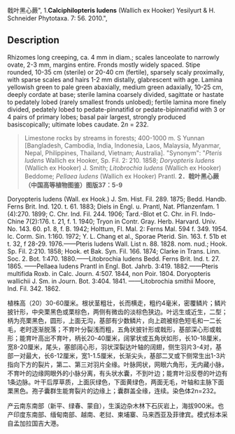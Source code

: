 戟叶黑心蕨",
1.**Calciphilopteris ludens** (Wallich ex Hooker) Yesilyurt & H. Schneider Phytotaxa. 7: 56. 2010.",

## Description
Rhizomes long creeping, ca. 4 mm in diam.; scales lanceolate to narrowly ovate, 2-3 mm, margins entire. Fronds mostly widely spaced. Stipe rounded, 10-35 cm (sterile) or 20-40 cm (fertile), sparsely scaly proximally, with sparse scales and hairs 1-2 mm distally, glabrescent with age. Lamina yellowish green to pale green abaxially, medium green adaxially, 10-25 cm, deeply cordate at base; sterile lamina coarsely divided, sagittate or hastate to pedately lobed (rarely smallest fronds unlobed); fertile lamina more finely divided, pedately lobed to pedate-pinnatifid or pedate-bipinnatifid with 3 or 4 pairs of primary lobes; basal pair largest, strongly produced basiscopically; ultimate lobes caudate. 2*n* = 232.

> Limestone rocks by streams in forests; 400-1000 m. S Yunnan [Bangladesh, Cambodia, India, Indonesia, Laos, Malaysia, Myanmar, Nepal, Philippines, Thailand, Vietnam; Australia].
  "Synonym": "*Pteris ludens* Wallich ex Hooker, Sp. Fil. 2: 210. 1858; *Doryopteris ludens* (Wallich ex Hooker) J. Smith; *Litobrochia ludens* (Wallich ex Hooker) Beddome; *Pellaea ludens* (Wallich ex Hooker) Prantl.
**2．戟叶黑心蕨（中国高等植物图鉴）图版37：5-9**

Doryopteris ludens (Wall. ex Hook.) J. Sm. Hist. Fil. 289. 1875; Bedd. Handb. Ferns Brit. Ind. 120. t. 61. 1883; Diels in Engl. u. Prantl, Nat. Pflanzenfam. 1 (4):270. 1899; C. Chr. Ind. Fil. 244. 1906; Tard.-Blot et C. Chr. in Fl. Indo-Chine 7(2):176. t. 21, f. 1. 1940; Tryon in Contr. Gray. Herb. Harvard. Univ. No. 143. 60. p1. 8, f. B. 1942; Holttum, Fl. Mal. 2: Ferns Mal. 594 f. 349. 1954. Ic. Corm. Sin. 1:160. 1972; Y. L. Chang et al., Sporae Pterid. Sin. 163. f. 51b et t. 32, f 28-29. 1976.——Pteris ludens Wall. List n. 88. 1828. nom. nud.; Hook. Sp. Fil. 2:210. 1858; Hook. et Bak. Syn. Fil. 166. 1874; Clarke in Trans. Linn. Soc. 2. Bot. 1:470. 1880.——Litobrochia ludens Bedd. Ferns Brit. Ind. t. 27. 1865. ——Pellaea ludens Prantl in Engl. Bot. Jahrb. 3:419. 1882.——Pteris multifida Roxb. in Calc. Journ. 4:507. 1844, non Poir. 1804. Doryopteris wallichii J. Sm. in Journ. Bot. 3:404. 1841. ——Litobrochia smithii Moore, Ind. Fil. 342. 1862.

植株高（20）30-60厘米。根状茎粗壮，长而横走，粗约4毫米，密覆鳞片；鳞片披针形，中央栗黑色或栗棕色，两侧有微齿的淡棕色狭边。叶远生或近生，二型；柄为亮栗黑色，圆形，上面无沟，基部有少数鳞片，向上疏被棕色短毛和一二长毛，老时逐渐脱落；不育叶分裂浅而粗，五角状披针形或戟形，基部深心形或戟形；能育叶高出不育叶，柄长20-40厘米，阔掌状或五角状如形，长10-18厘米，宽8-20厘米，尾头，塞部阔心形，羽状深裂达叶轴的阔翅，侧生羽片3-4对，基部一对最大，长6-12厘米，宽1-1.5厘米，长渐尖头，基部二叉或下侧常生出1-3片指向下方的裂片，第二、第三对羽片全缘。叶脉网状，网眼六角形，无内藏小脉，不育叶的边缘网眼外的小脉分离，有头状水囊，不到叶边；能育叶沿反卷的叶边有1条边脉。叶干后厚草质，上面灰绿色，下面黄绿色，两面无毛，叶轴和主脉下面栗黑色。孢子囊群生能育裂片的边缘上；囊群盖全缘，连续。染色体2n=232。

产云南东南部（新平、绿春、蒙自），生溪边杂木林下石灰岩上，海拔900米。也产印度东南部、缅甸南部、越南、老挝、柬埔寨、马来西亚及菲律宾。模式标本采自孟加拉国吉大港。
